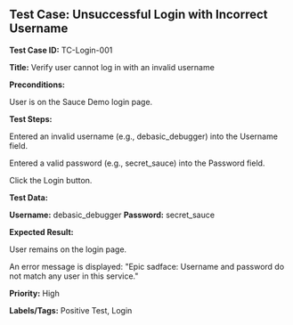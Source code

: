 ## Test Case: Unsuccessful Login with Incorrect Username
**Test Case ID:** TC-Login-001

**Title:** Verify user cannot log in with an invalid username

**Preconditions:**

User is on the Sauce Demo login page.

**Test Steps:**

Entered an invalid username (e.g., debasic_debugger) into the Username field.

Entered a valid password (e.g., secret_sauce) into the Password field.

Click the Login button.

**Test Data:**

**Username:** debasic_debugger  **Password:** secret_sauce

**Expected Result:**

User remains on the login page.

An error message is displayed: "Epic sadface: Username and password do not match any user in this service."

**Priority:**
High

**Labels/Tags:**
Positive Test, Login

